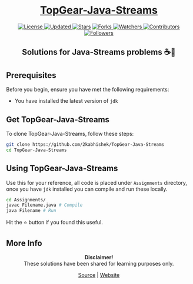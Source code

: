 <div align = "center">

<h1><a href="https://2kabhishek.github.io/TopGear-Java-Streams">TopGear-Java-Streams</a></h1>

<a href="https://github.com/2KAbhishek/TopGear-Java-Streams/blob/master/LICENSE">
<img alt="License" src="https://img.shields.io/github/license/2kabhishek/TopGear-Java-Streams?style=plastic&color=white&label=License"> </a>

<a href="https://github.com/2KAbhishek/TopGear-Java-Streams/pulse">
<img alt="Updated" src="https://img.shields.io/github/last-commit/2kabhishek/TopGear-Java-Streams?style=plastic&color=e30724&label=Updated"> </a>

<a href="https://github.com/2KAbhishek/TopGear-Java-Streams/stargazers">
<img alt="Stars" src="https://img.shields.io/github/stars/2kabhishek/TopGear-Java-Streams?style=plastic&color=00d451&label=Stars"></a>

<a href="https://github.com/2KAbhishek/TopGear-Java-Streams/network/members">
<img alt="Forks" src="https://img.shields.io/github/forks/2kabhishek/TopGear-Java-Streams?style=plastic&color=1688f0&label=Forks"> </a>

<a href="https://github.com/2KAbhishek/TopGear-Java-Streams/watchers">
<img alt="Watchers" src="https://img.shields.io/github/watchers/2kabhishek/TopGear-Java-Streams?style=plastic&color=ff5500&label=Watchers"> </a>

<a href="https://github.com/2KAbhishek/TopGear-Java-Streams/graphs/contributors">
<img alt="Contributors" src="https://img.shields.io/github/contributors/2kabhishek/TopGear-Java-Streams?style=plastic&color=f0f&label=Contributors"> </a>

<a href="https://github.com/2KAbhishek?tab=followers">
<img alt="Followers" src="https://img.shields.io/github/followers/2kabhishek?color=222&style=plastic&label=Followers"> </a>

<h2>Solutions for Java-Streams problems ☕🌊</h2>

</div>

## Prerequisites

Before you begin, ensure you have met the following requirements:

- You have installed the latest version of `jdk`

## Get TopGear-Java-Streams

To clone TopGear-Java-Streams, follow these steps:

```bash
git clone https://github.com/2kabhishek/TopGear-Java-Streams
cd TopGear-Java-Streams
```

## Using TopGear-Java-Streams

Use this for your reference, all code is placed under `Assignments` directory, once you have `jdk` installed you can compile and run these locally.

```bash
cd Assignments/
javac Filename.java # Compile
java Filename # Run
```

Hit the ⭐ button if you found this useful.

## More Info

<div align="center">

<strong>Disclaimer!</strong><br>
These solutions have been shared for learning purposes only. <br>
 
<a href="https://github.com/2KAbhishek/TopGear-Java-Streams">Source</a> |
<a href="https://2kabhishek.github.io/TopGear-Java-Streams">Website</a>

</div>
